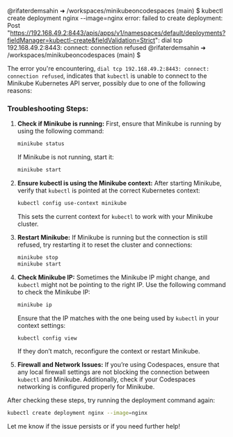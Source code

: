 @rifaterdemsahin ➜ /workspaces/minikubeoncodespaces (main) $ kubectl create deployment nginx --image=nginx
error: failed to create deployment: Post "https://192.168.49.2:8443/apis/apps/v1/namespaces/default/deployments?fieldManager=kubectl-create&fieldValidation=Strict": dial tcp 192.168.49.2:8443: connect: connection refused
@rifaterdemsahin ➜ /workspaces/minikubeoncodespaces (main) $ 


The error you're encountering, `dial tcp 192.168.49.2:8443: connect: connection refused`, indicates that `kubectl` is unable to connect to the Minikube Kubernetes API server, possibly due to one of the following reasons:

### Troubleshooting Steps:

1. **Check if Minikube is running:**
   First, ensure that Minikube is running by using the following command:

   ```bash
   minikube status
   ```

   If Minikube is not running, start it:

   ```bash
   minikube start
   ```

2. **Ensure kubectl is using the Minikube context:**
   After starting Minikube, verify that `kubectl` is pointed at the correct Kubernetes context:

   ```bash
   kubectl config use-context minikube
   ```

   This sets the current context for `kubectl` to work with your Minikube cluster.

3. **Restart Minikube:**
   If Minikube is running but the connection is still refused, try restarting it to reset the cluster and connections:

   ```bash
   minikube stop
   minikube start
   ```

4. **Check Minikube IP:**
   Sometimes the Minikube IP might change, and `kubectl` might not be pointing to the right IP. Use the following command to check the Minikube IP:

   ```bash
   minikube ip
   ```

   Ensure that the IP matches with the one being used by `kubectl` in your context settings:

   ```bash
   kubectl config view
   ```

   If they don’t match, reconfigure the context or restart Minikube.

5. **Firewall and Network Issues:**
   If you’re using Codespaces, ensure that any local firewall settings are not blocking the connection between `kubectl` and Minikube. Additionally, check if your Codespaces networking is configured properly for Minikube.

After checking these steps, try running the deployment command again:

```bash
kubectl create deployment nginx --image=nginx
```

Let me know if the issue persists or if you need further help!